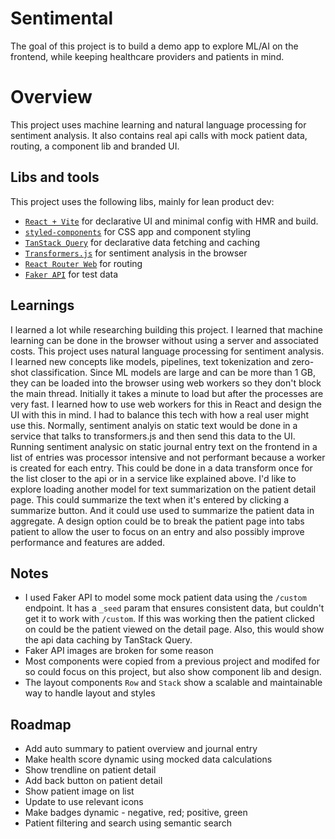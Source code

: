 # Sentimental

The goal of this project is to build a demo app to explore ML/AI on the frontend, while keeping healthcare providers and patients in mind.

# Overview

This project uses machine learning and natural language processing for sentiment analysis. It also contains real api calls with mock patient data, routing, a component lib and branded UI.

## Libs and tools 
This project uses the following libs, mainly for lean product dev:

- [`React + Vite`](https://vitejs.dev) for declarative UI and minimal config with HMR and build.
- [`styled-components`](https://styled-components.com) for CSS app and component styling
- [`TanStack Query`](https://tanstack.com/query) for declarative data fetching and caching
- [`Transformers.js`](https://huggingface.co/docs/transformers.js) for sentiment analysis in the browser
- [`React Router Web`](https://v5.reactrouter.com/web/guides/quick-start) for routing
- [`Faker API`](https://fakerapi.it/) for test data

## Learnings

I learned a lot while researching building this project. I learned that machine learning can be done in the browser without using a server and associated costs. This project uses natural language processing for sentiment analysis. I learned new concepts like models, pipelines, text tokenization and zero-shot classification. Since ML models are large and can be more than 1 GB, they can be loaded into the browser using web workers so they don't block the main thread. Initially it takes a minute to load but after the processes are very fast. I learned how to use web workers for this in React and design the UI with this in mind. I had to balance this tech with how a real user might use this.
Normally, sentiment analyis on static text would be done in a service that talks to transformers.js and then send this data to the UI. 
Running sentiment analysic on static journal entry text on the frontend in a list of entries was processor intensive and not performant because a worker is created for each entry. This could be done in a data transform once for the list closer to the api or in a service like explained above. 
I'd like to explore loading another model for text summarization on the patient detail page. This could summarize the text when it's entered by clicking a summarize button. And it could use used to summarize the patient data in aggregate. A design option could be to break the patient page into tabs patient to allow the user to focus on an entry and also possibly improve performance and features are added.


## Notes

- I used Faker API to model some mock patient data using the `/custom` endpoint. It has a `_seed` param that ensures consistent data, but couldn't get it to work with `/custom`. If this was working then the patient clicked on could be the patient viewed on the detail page. Also, this would show the api data caching by TanStack Query. 
- Faker API images are broken for some reason
- Most components were copied from a previous project and modifed for so could focus on this project, but also show component lib and design.
- The layout components `Row` and `Stack` show a scalable and maintainable way to handle layout and styles

## Roadmap

- Add auto summary to patient overview and journal entry
- Make health score dynamic using mocked data calculations
- Show trendline on patient detail
- Add back button on patient detail
- Show patient image on list
- Update to use relevant icons
- Make badges dynamic - negative, red; positive, green
- Patient filtering and search using semantic search
